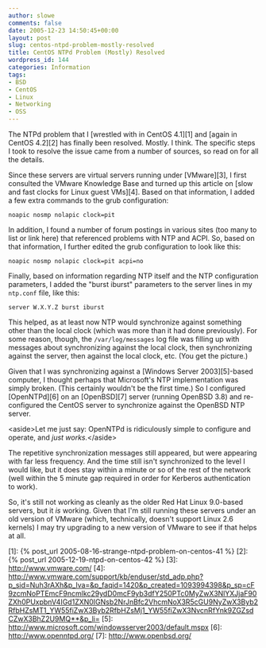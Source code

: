 ```yaml
---
author: slowe
comments: false
date: 2005-12-23 14:50:45+00:00
layout: post
slug: centos-ntpd-problem-mostly-resolved
title: CentOS NTPd Problem (Mostly) Resolved
wordpress_id: 144
categories: Information
tags:
- BSD
- CentOS
- Linux
- Networking
- OSS
---
```


The NTPd problem that I [wrestled with in CentOS 4.1][1] and [again in CentOS 4.2][2] has finally been resolved. Mostly. I think. The specific steps I took to resolve the issue came from a number of sources, so read on for all the details.

Since these servers are virtual servers running under [VMware][3], I first consulted the VMware Knowledge Base and turned up this article on [slow and fast clocks for Linux guest VMs][4]. Based on that information, I added a few extra commands to the grub configuration:

    noapic nosmp nolapic clock=pit

In addition, I found a number of forum postings in various sites (too many to list or link here) that referenced problems with NTP and ACPI. So, based on that information, I further edited the grub configuration to look like this:

    noapic nosmp nolapic clock=pit acpi=no

Finally, based on information regarding NTP itself and the NTP configuration parameters, I added the "burst iburst" parameters to the server lines in my `ntp.conf` file, like this:

    server W.X.Y.Z burst iburst

This helped, as at least now NTP would synchronize against something other than the local clock (which was more than it had done previously). For some reason, though, the `/var/log/messages` log file was filling up with messages about synchronizing against the local clock, then synchronizing against the server, then against the local clock, etc. (You get the picture.)

Given that I was synchronizing against a [Windows Server 2003][5]-based computer, I thought perhaps that Microsoft's NTP implementation was simply broken. (This certainly wouldn't be the first time.) So I configured [OpenNTPd][6] on an [OpenBSD][7] server (running OpenBSD 3.8) and re-configured the CentOS server to synchronize against the OpenBSD NTP server.

&lt;aside&gt;Let me just say: OpenNTPd is ridiculously simple to configure and operate, and _just works._&lt;/aside&gt;

The repetitive synchronization messages still appeared, but were appearing with far less frequency. And the time still isn't synchronized to the level I would like, but it does stay within a minute or so of the rest of the network (well within the 5 minute gap required in order for Kerberos authentication to work).

So, it's still not working as cleanly as the older Red Hat Linux 9.0-based servers, but it _is_ working. Given that I'm still running these servers under an old version of VMware (which, technically, doesn't support Linux 2.6 kernels) I may try upgrading to a new version of VMware to see if that helps at all.

[1]: {% post_url 2005-08-16-strange-ntpd-problem-on-centos-41 %}
[2]: {% post_url 2005-12-19-ntpd-on-centos-42 %}
[3]: http://www.vmware.com/
[4]: http://www.vmware.com/support/kb/enduser/std_adp.php?p_sid=Nuh3rAXh&p_lva=&p_faqid=1420&p_created=1093994398&p_sp=cF9zcmNoPTEmcF9ncmlkc29ydD0mcF9yb3dfY250PTc0MyZwX3NlYXJjaF90ZXh0PUxpbnV4IGd1ZXN0IGNsb2NrJnBfc2VhcmNoX3R5cGU9NyZwX3Byb2RfbHZsMT1_YW55fiZwX3Byb2RfbHZsMj1_YW55fiZwX3NvcnRfYnk9ZGZsdCZwX3BhZ2U9MQ**&p_li=
[5]: http://www.microsoft.com/windowsserver2003/default.mspx
[6]: http://www.openntpd.org/
[7]: http://www.openbsd.org/
